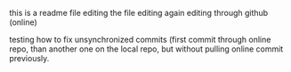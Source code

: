 this is a readme file
editing the file
editing again
editing through github (online)

testing how to fix unsynchronized commits (first commit through online repo, than another one on the local repo, but without pulling online commit previously.
